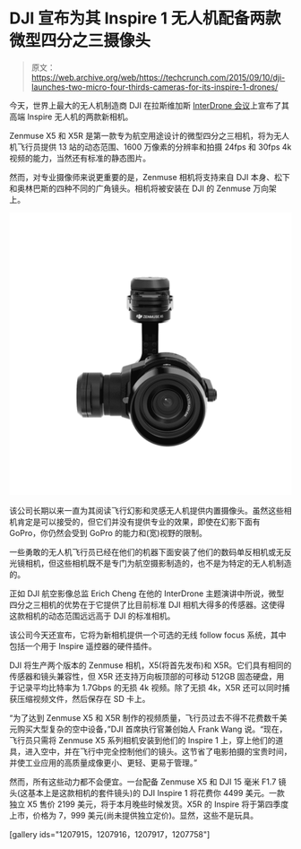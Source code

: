 # DJI 宣布为其 Inspire 1 无人机配备两款微型四分之三摄像头

> 原文：<https://web.archive.org/web/https://techcrunch.com/2015/09/10/dji-launches-two-micro-four-thirds-cameras-for-its-inspire-1-drones/>

今天，世界上最大的无人机制造商 DJI 在拉斯维加斯 [InterDrone 会议](https://web.archive.org/web/20230326062126/http://www.interdrone.com/)上宣布了其高端 Inspire 无人机的两款新相机。

Zenmuse X5 和 X5R 是第一款专为航空用途设计的微型四分之三相机，将为无人机飞行员提供 13 站的动态范围、1600 万像素的分辨率和拍摄 24fps 和 30fps 4k 视频的能力，当然还有标准的静态图片。

然而，对专业摄像师来说更重要的是，Zenmuse 相机将支持来自 DJI 本身、松下和奥林巴斯的四种不同的广角镜头。相机将被安装在 DJI 的 Zenmuse 万向架上。

![Zenmuse X5 (1)](img/c0c5b3ada366500ab03061bb402ddacf.png)

该公司长期以来一直为其阅读飞行幻影和灵感无人机提供内置摄像头。虽然这些相机肯定是可以接受的，但它们并没有提供专业的效果，即使在幻影下面有 GoPro，你仍然会受到 GoPro 的能力和(宽)视野的限制。

一些勇敢的无人机飞行员已经在他们的机器下面安装了他们的数码单反相机或无反光镜相机，但这些相机既不是专门为航空摄影制造的，也不是为特定的无人机制造的。

正如 DJI 航空影像总监 Erich Cheng 在他的 InterDrone 主题演讲中所说，微型四分之三相机的优势在于它提供了比目前标准 DJI 相机大得多的传感器。这使得这款相机的动态范围远远高于 DJI 的标准相机。

该公司今天还宣布，它将为新相机提供一个可选的无线 follow focus 系统，其中包括一个用于 Inspire 遥控器的硬件插件。

DJI 将生产两个版本的 Zenmuse 相机，X5(将首先发布)和 X5R。它们具有相同的传感器和镜头兼容性，但 X5R 还支持万向板顶部的可移动 512GB 固态硬盘，用于记录平均比特率为 1.7Gbps 的无损 4k 视频。除了无损 4k，X5R 还可以同时捕获压缩视频文件，然后保存在 SD 卡上。

“为了达到 Zenmuse X5 和 X5R 制作的视频质量，飞行员过去不得不花费数千美元购买大型复杂的空中设备，”DJI 首席执行官兼创始人 Frank Wang 说。“现在，飞行员只需将 Zenmuse X5 系列相机安装到他们的 Inspire 1 上，穿上他们的道具，进入空中，并在飞行中完全控制他们的镜头。这节省了电影拍摄的宝贵时间，并使工业应用的高质量成像更小、更轻、更易于管理。”

然而，所有这些动力都不会便宜。一台配备 Zenmuse X5 和 DJI 15 毫米 F1.7 镜头(这基本上是这款相机的套件镜头)的 DJI Inspire 1 将花费你 4499 美元。一款独立 X5 售价 2199 美元，将于本月晚些时候发货。X5R 的 Inspire 将于第四季度上市，价格为 7，999 美元(尚未提供独立定价)。显然，这些不是玩具。

[gallery ids="1207915，1207916，1207917，1207758"]